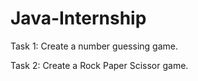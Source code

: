 # Java-Internship
Task 1: Create a number guessing game. <p>
Task 2: Create a Rock Paper Scissor game.
